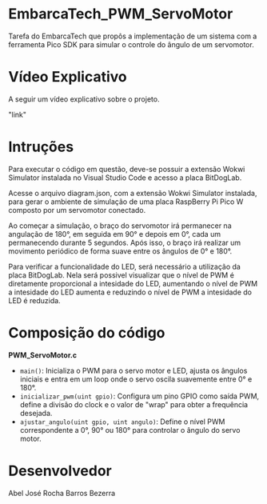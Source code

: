 # EmbarcaTech_PWM_ServoMotor
Tarefa do EmbarcaTech que propôs a implementação de um sistema com a ferramenta Pico SDK para simular o controle do ângulo de um servomotor.

# Vídeo Explicativo
A seguir um vídeo explicativo sobre o projeto.

"link"

# Intruções
Para executar o código em questão, deve-se possuir a extensão Wokwi Simulator instalada no Visual Studio Code e acesso a placa BitDogLab. 

Acesse o arquivo diagram.json, com a extensão Wokwi Simulator instalada, para gerar o ambiente de simulação de uma placa RaspBerry Pi Pico W composto por um servomotor conectado.

Ao começar a simulação, o braço do servomotor irá permanecer na angulação de 180°, em seguida em 90° e depois em 0°, cada um permanecendo durante 5 segundos. Após isso, o braço irá realizar um movimento periódico de forma suave entre os ângulos de 0° e 180°.

Para verificar a funcionalidade do LED, será necessário a utilização da placa BitDogLab. Nela será possivel visualizar que o nível de PWM é diretamente proporcional a intesidade do LED, aumentando o nível de PWM a intesidade do LED aumenta e reduzindo o nível de PWM a intesidade do LED é reduzida.

# Composição do código
**PWM_ServoMotor.c**
- `main()`: Inicializa o PWM para o servo motor e LED, ajusta os ângulos iniciais e entra em um loop onde o servo oscila suavemente entre 0° e 180°.
- `inicializar_pwm(uint gpio)`: Configura um pino GPIO como saída PWM, define a divisão do clock e o valor de "wrap" para obter a frequência desejada.
- `ajustar_angulo(uint gpio, uint angulo)`: Define o nível PWM correspondente a 0°, 90° ou 180° para controlar o ângulo do servo motor.

# Desenvolvedor
Abel José Rocha Barros Bezerra